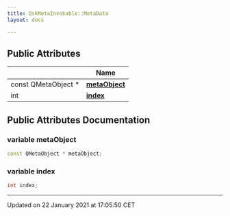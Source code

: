 ```yaml
---
title: QskMetaInvokable::MetaData
layout: docs

---
```





## Public Attributes

|                | Name           |
| -------------- | -------------- |
| const QMetaObject * | **[metaObject](/docs/classes/struct_qsk_meta_invokable_1_1_meta_data/#variable-metaobject)**  |
| int | **[index](/docs/classes/struct_qsk_meta_invokable_1_1_meta_data/#variable-index)**  |

## Public Attributes Documentation

### variable metaObject

```cpp
const QMetaObject * metaObject;
```


### variable index

```cpp
int index;
```


-------------------------------

Updated on 22 January 2021 at 17:05:50 CET